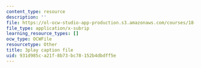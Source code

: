 ```yaml
---
content_type: resource
description: ''
file: https://ol-ocw-studio-app-production.s3.amazonaws.com/courses/18-03sc-differential-equations-fall-2011/931d985ca21f8b73bc78152b4dbdff5e_JbuG6u2ko_0.srt
file_type: application/x-subrip
learning_resource_types: []
ocw_type: OCWFile
resourcetype: Other
title: 3play caption file
uid: 931d985c-a21f-8b73-bc78-152b4dbdff5e
---
```


